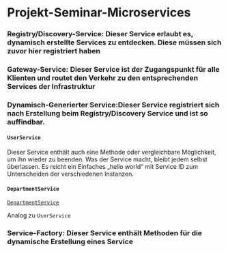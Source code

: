 # Projekt-Seminar-Microservices

### Registry/Discovery-Service:   Dieser Service erlaubt es, dynamisch erstellte Services zu entdecken. Diese müssen sich zuvor hier registriert haben 

### Gateway-Service:              Dieser Service ist der Zugangspunkt für alle Klienten und routet den Verkehr zu den entsprechenden Services der Infrastruktur 


### Dynamisch-Generierter Service:Dieser Service registriert sich nach Erstellung beim Registry/Discovery Service und ist so auffindbar. 

#### ``UserService``
Dieser Service enthält auch eine Methode oder vergleichbare Möglichkeit, um ihn wieder zu beenden. Was der Service macht, bleibt jedem selbst überlassen. Es reicht ein Einfaches „hello world“ mit Service ID zum Unterscheiden der verschiedenen Instanzen. 

#### ``DepartmentService``

[``DepartmentService``](https://github.com/namphuong2217/Projekt-Seminar-Microservices/tree/main/department-service/src/main/java/com/projektseminarmicroservices/departmentservice)

Analog zu ``UserService``

### Service-Factory:              Dieser Service enthält Methoden für die dynamische Erstellung eines Service
